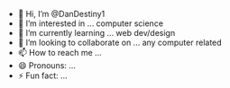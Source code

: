 - 👋 Hi, I’m @DanDestiny1
- 👀 I’m interested in ... computer science 
- 🌱 I’m currently learning ... web dev/design 
- 💞️ I’m looking to collaborate on ... any computer related 
- 📫 How to reach me ...
- 😄 Pronouns: ...
- ⚡ Fun fact: ...

<!---
DanDestiny1/DanDestiny1 is a ✨ special ✨ repository because its `README.md` (this file) appears on your GitHub profile.
You can click the Preview link to take a look at your changes.
--->
